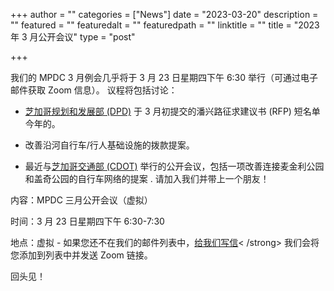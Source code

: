 +++
author = ""
categories = ["News"]
date = "2023-03-20"
description = ""
featured = ""
featuredalt = ""
featuredpath = ""
linktitle = ""
title = "2023 年 3 月公开会议"
type = "post"

+++ 

我们的 MPDC 3 月例会几乎将于 3 月 23 日星期四下午 6:30 举行（可通过电子邮件获取 Zoom 信息）。
议程将包括讨论：

- [芝加哥规划和发展部 (DPD)](https://www.chicago.gov/city/en/depts/dcd.html) 于 3 月初提交的潘兴路征求建议书 (RFP) 短名单 今年的。

- 改善沿河自行车/行人基础设施的拨款提案。

- 最近与[芝加哥交通部 (CDOT)](https://www.chicago.gov/city/en/depts/cdot.html) 举行的公开会议，包括一项改善连接麦金利公园和盖奇公园的自行车网络的提案 .
请加入我们并带上一个朋友！

内容：MPDC 三月公开会议（虚拟）

时间：3 月 23 日星期四下午 6:30-7:30

地点：虚拟 - 如果您还不在我们的邮件列表中，<a href="mailto:mckinleyparkdevelopmentcouncil@gmail.com?Subject=Inquiry%20from%20Website" target="_top">给我们写信</a>< /strong> 我们会将您添加到列表中并发送 Zoom 链接。

回头见！

